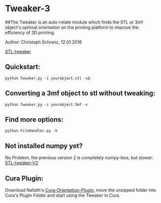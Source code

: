 # Tweaker-3
##The Tweaker is an auto-rotate module which finds the STL or 3mf object's optimal orientation on the printing platform to improve the efficiency of 3D printing.

Author: Christoph Schranz, 12.01.2016 

[STL-tweaker](http://www.salzburgresearch.at/blog/3d-print-positioning/)

## Quickstart:  

`python Tweaker.py -i yourobject.stl -vb`

## Converting a 3mf object to stl without tweaking:
`python Tweaker.py -i yourobject.3mf -c`

## Find more options:
`python FileHandler.py -h`

## Not installed numpy yet?
No Problem, the previous version 2 is completely numpy-less, but slower:
[STL-tweaker-V2](https://github.com/iot-salzburg/STL-tweaker/)

## Cura Plugin:
Download Nallath's [Cura-Orientation-Plugin](https://github.com/nallath/CuraOrientationPlugin), move the unzipped folder into Cura's PlugIn Folder and start using the Tweaker in Cura.
